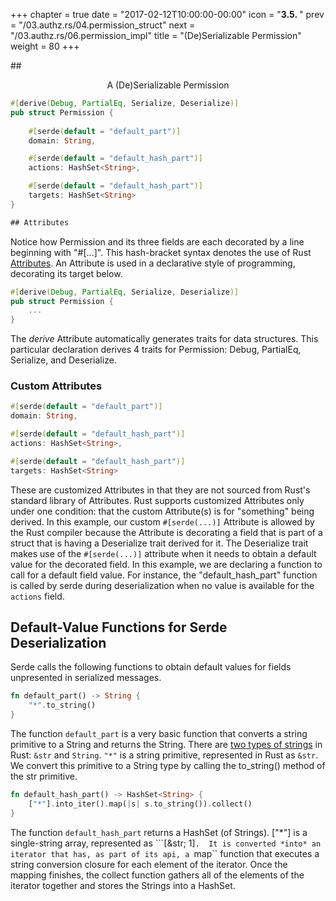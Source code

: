 +++
chapter = true
date = "2017-02-12T10:00:00-00:00"
icon = "<b>3.5. </b>"
prev = "/03.authz.rs/04.permission_struct"
next = "/03.authz.rs/06.permission_impl"
title = "(De)Serializable Permission"
weight = 80
+++

##<center>A (De)Serializable Permission</center>

```rust
#[derive(Debug, PartialEq, Serialize, Deserialize)]
pub struct Permission {
    
    #[serde(default = "default_part")]
    domain: String,

    #[serde(default = "default_hash_part")]
    actions: HashSet<String>,

    #[serde(default = "default_hash_part")]
    targets: HashSet<String>
}

## Attributes

```
Notice how Permission and its three fields are each decorated by a line beginning with "#[...]".  This hash-bracket syntax denotes the use of Rust [Attributes](https://doc.rust-lang.org/book/attributes.html). An Attribute is used in a declarative style of programming, decorating its target below.


```rust
#[derive(Debug, PartialEq, Serialize, Deserialize)]
pub struct Permission {
    ...
}
```

The *derive* Attribute automatically generates traits for data structures. This particular declaration derives 4 traits for Permission: Debug, PartialEq, Serialize, and Deserialize.


### Custom Attributes

```rust
#[serde(default = "default_part")]
domain: String,

#[serde(default = "default_hash_part")]
actions: HashSet<String>,

#[serde(default = "default_hash_part")]
targets: HashSet<String>
```

These are customized Attributes in that they are not sourced from Rust's standard library of Attributes. Rust supports customized Attributes only under one condition:  that the custom Attribute(s) is for "something" being derived.  In this example, our custom ``#[serde(...)]`` Attribute is allowed by the Rust compiler because the Attribute is decorating a field that is part of a struct that is having a Deserialize trait derived for it.  The Deserialize trait makes use of the ``#[serde(...)]`` attribute when it needs to obtain a default value for the decorated field.  In this example, we are declaring a function to call for a default field value.  For instance, the "default_hash_part" function is called by serde during deserialization when no value is available for the ``actions`` field.


## Default-Value Functions for Serde Deserialization

Serde calls the following functions to obtain default values for fields unpresented in serialized messages.

```rust
fn default_part() -> String {
    "*".to_string()
}
```
The function ``default_part`` is a very basic function that converts a string primitive to a String and returns the String.  There are [two types of strings](http://rustbyexample.com/std/str.html) in Rust:  ``&str`` and ``String``.  ``"*"`` is a string primitive, represented in Rust as ``&str``.  We convert this primitive to a String type by calling the to_string() method of the str primitive.

```rust
fn default_hash_part() -> HashSet<String> {
    ["*"].into_iter().map(|s| s.to_string()).collect()
}
```
The function ``default_hash_part`` returns a HashSet (of Strings).
["*"] is a single-string array, represented as ```[&str; 1]``.  It is converted *into* an iterator that has, as part of its api, a ``map`` function that executes a string conversion closure for each element of the iterator.  Once the mapping finishes, the collect function gathers all of the elements of the iterator together and stores the Strings into a HashSet<String>.
